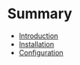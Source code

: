 # Summary

* [Introduction](README.md)
* [Installation](chapter1.md)
* [Configuration](configuration.md)


